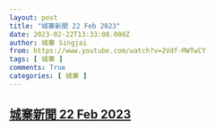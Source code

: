 ```yaml
---
layout: post
title: "城寨新聞 22 Feb 2023"
date: 2023-02-22T13:33:08.000Z
author: 城寨 Singjai
from: https://www.youtube.com/watch?v=2Vdf-MWTwCY
tags: [ 城寨 ]
comments: True
categories: [ 城寨 ]
---
```

<!--1677072788000-->
[城寨新聞 22 Feb 2023](https://www.youtube.com/watch?v=2Vdf-MWTwCY)
------

<div>

</div>
